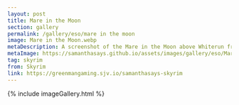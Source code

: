 ```yaml
---
layout: post
title: Mare in the Moon
section: gallery
permalink: /gallery/eso/mare in the moon
image: Mare in the Moon.webp
metaDescription: A screenshot of the Mare in the Moon above Whiterun from The Elder Scrolls V&#58; Skyrim, taken by Samantha Says.
metaImage: https://samanthasays.github.io/assets/images/gallery/eso/Mare in the Moon.webp
tag: skyrim
from: Skyrim
link: https://greenmangaming.sjv.io/samanthasays-skyrim
---
```

{% include imageGallery.html %}